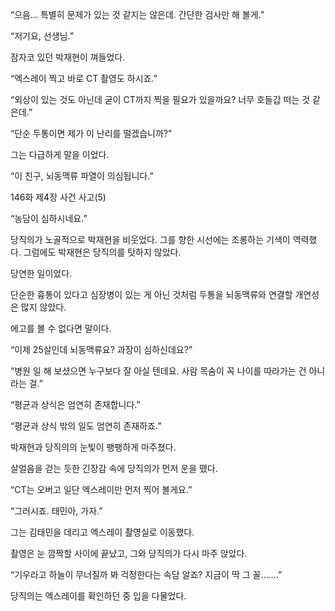 “으음… 특별히 문제가 있는 것 같지는 않은데. 간단한 검사만 해 볼게.”

“저기요, 선생님.”

잠자코 있던 박재현이 껴들었다.

“엑스레이 찍고 바로 CT 촬영도 하시죠.”

“외상이 있는 것도 아닌데 굳이 CT까지 찍을 필요가 있을까요? 너무 호들갑 떠는 것 같은데.”

“단순 두통이면 제가 이 난리를 떨겠습니까?”

그는 다급하게 말을 이었다.

“이 친구, 뇌동맥류 파열이 의심됩니다.”

146화 제4장 사건 사고(5)

“농담이 심하시네요.”

당직의가 노골적으로 박재현을 비웃었다. 그를 향한 시선에는 조롱하는 기색이 역력했다. 그럼에도 박재현은 당직의를 탓하지 않았다.

당연한 일이었다.

단순한 흉통이 있다고 심장병이 있는 게 아닌 것처럼 두통을 뇌동맥류와 연결할 개연성은 많지 않았다.

에고를 볼 수 없다면 말이다.

“이제 25살인데 뇌동맥류요? 과장이 심하신데요?”

“병원 일 해 보셨으면 누구보다 잘 아실 텐데요. 사람 목숨이 꼭 나이를 따라가는 건 아니라는 걸.”

“평균과 상식은 엄연히 존재합니다.”

“평균과 상식 밖의 일도 엄연히 존재하죠.”

박재현과 당직의의 눈빛이 팽팽하게 마주쳤다.

살얼음을 걷는 듯한 긴장감 속에 당직의가 먼저 운을 뗐다.

“CT는 오버고 일단 엑스레이만 먼저 찍어 볼게요.”

“그러시죠. 태민아, 가자.”

그는 김태민을 데리고 엑스레이 촬영실로 이동했다.

촬영은 눈 깜짝할 사이에 끝났고, 그와 당직의가 다시 마주 앉았다.

“기우라고 하늘이 무너질까 봐 걱정한다는 속담 알죠? 지금이 딱 그 꼴…….”

당직의는 엑스레이를 확인하던 중 입을 다물었다.